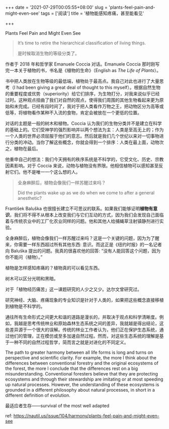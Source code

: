 +++
date = '2021-07-29T00:05:55+08:00'
slug = 'plants-feel-pain-and-might-even-see'
tags = ['阅读']
title = '植物能感知疼痛，甚至能看见'

+++

Plants Feel Pain and Might Even See

> It’s time to retire the hierarchical classification of living things.
>
> 是时候取消生物的等级分类了。

作者于 2018 年和哲学家 Emanuele Coccia 对话。Emanuele Coccia 那时刚写完一本关于植物的书，书名是《植物的生命》（English as _The Life of Plants_）。

书中把人类放在生物等级的最低端，植物处于最高点。我自己对此也进行了大量思考（I had been giving a great deal of thought to this myself）。根据自然生物的重要程度或优势（superiority）给它们排序，为生物打分，对我来说似乎已经过时。这种观点扭曲了我们对自然的观点，使得我们周围的其他生物看起来更为原始和未完成。已经有段时间了，我对于把人类看作万物之王，把动物区分为高等或低等，将植物看作某种不入流的食物，肯定会被放在一个更低的位置。

对话的主题是一般的树木和植物。Coccia 认为我们的生物分类并不是建立在科学的基础上的。它们受神学的强烈影响并以两个想法为主：人类是至高无上的；作为一个人类的世界必须屈服于他们的意志。然后就是我们几个世纪以来对一切事物进行分类的冲动。当你了解这些概念，你就会得到一个排序：人类在最上面，动物次之，植物在最后。

他重申自己的想法：我们今天拥有的秩序系统是不科学的，它受文化、历史、宗教因素影响。对于 Coccia 来说，动物与植物没有界限。他相信植物可以感知甚至反射它们。他不是唯一一个这么想的人。

> 全身麻醉后，植物会像我们一样苏醒过来吗？
>
> Did the plants wake up as we do when we come to after a general anesthetic?

František Baluška 也很擅长建立不可思议的联系。如果我们能够证明**植物有意识**，我们将不得不从根本上改变我们与它们互动的方式，因为我们会发现自己面临着与传统农业中的工厂化农业同样的问题。他和其他人给捕蝇草注射镇静剂进行实验。

全身麻醉后，植物会像我们一样苏醒过来吗？这是一个关键的问题，因为为了醒来，你需要一样东西超过所有其他东西: 意识。而这正是《纽约时报》的一名记者向 Baluška 提出的问题。我真的很喜欢他的回答: “没有人能回答这个问题，因为你不能问（植物）。”

植物是怎样感知疼痛的？植物真的可以看见东西。

树木可以区分光明和黑暗。

对于「植物经历痛苦」这一课题研究的人少之又少。达尔文曾研究过。

研究神经、大脑、疼痛现象的专业知识是针对于人类的，如果把这些概念直接移植到植物是不科学的。

通往所有生命形式之间更大和谐的道路是漫长的，并取决于观点和科学清晰度。例如，我越是思考传统林业和原始森林生态系统之间的差异，我就越是得出结论，这些差异源于一个很大的误解。传统的林业工作者认为，他们正在保护生态系统，通过他们的管理，正在模仿或至多加速自然过程。然而，对这些生态系统的理解是基于一种不同的自然过程哲学，简而言之就是对进化的不同定义。

The path to greater harmony between all life forms is long and turns on perspective and scientific clarity. For example, the more I think about the differences between conventional forestry and the original ecosystems of the forest, the more I conclude that the differences rest on a big misunderstanding. Conventional foresters believe that they are protecting ecosystems and through their stewardship are imitating or at most speeding up natural processes. However, the understanding of these ecosystems is grounded in a different philosophy about natural processes, in short in a different definition of evolution.

最适应者生存——survival of the most well adapted

ref: <https://nautil.us/issue/104/harmony/plants-feel-pain-and-might-even-see>
